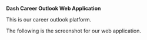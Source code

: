 **Dash Career Outlook Web Application**

This is our career outlook platform.

The following is the screenshot for our web application.

